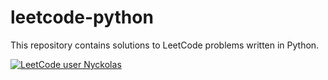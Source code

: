 # leetcode-python

This repository contains solutions to LeetCode problems written in Python.


[![LeetCode user Nyckolas](https://img.shields.io/badge/dynamic/json?style=for-the-badge&labelColor=black&color=%23ffa116&label=Solved&query=solved&url=https%3A%2F%2Fleetcode-badge.vercel.app%2Fapi%2Fusers%2FNyckolas&logo=leetcode&logoColor=yellow)](https://leetcode.com/Nyckolas/)